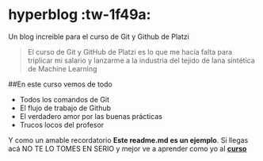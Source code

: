 # hyperblog :tw-1f49a:
Un blog increible para el curso de Git y Github de Platzi
>El curso de Git y GitHub de Platzi es lo que me hacía falta para triplicar mi salario y lanzarme a la industria del tejido de lana sintética de Machine Learning

##En este curso vemos de todo
* Todos los comandos de Git
* El flujo de trabajo de Github
* El verdadero amor por las buenas prácticas 
* Trucos locos del profesor

Y como un amable recordatorio **Este readme.md es un ejemplo**. Si llegas acá NO TE LO TOMES EN SERIO y mejor ve a aprender como yo al [**curso**](https://platzi.com/cursos/gitlab/ "curso")

